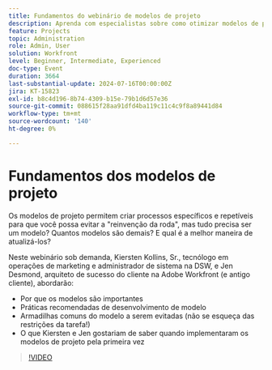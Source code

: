 ```yaml
---
title: Fundamentos do webinário de modelos de projeto
description: Aprenda com especialistas sobre como otimizar modelos de projeto em nosso webinário sob demanda. Descubra as práticas recomendadas, as armadilhas a serem evitadas e os insights práticos do DSW e do Adobe Workfront para simplificar o desenvolvimento e as atualizações do modelo.
feature: Projects
topic: Administration
role: Admin, User
solution: Workfront
level: Beginner, Intermediate, Experienced
doc-type: Event
duration: 3664
last-substantial-update: 2024-07-16T00:00:00Z
jira: KT-15823
exl-id: b8c4d196-8b74-4309-b15e-79b1d6d57e36
source-git-commit: 088615f28aa91dfd4ba119c11c4c9f8a89441d84
workflow-type: tm+mt
source-wordcount: '140'
ht-degree: 0%

---
```


# Fundamentos dos modelos de projeto

Os modelos de projeto permitem criar processos específicos e repetíveis para que você possa evitar a &quot;reinvenção da roda&quot;, mas tudo precisa ser um modelo? Quantos modelos são demais? E qual é a melhor maneira de atualizá-los?

Neste webinário sob demanda, Kiersten Kollins, Sr., tecnólogo em operações de marketing e administrador de sistema na DSW, e Jen Desmond, arquiteto de sucesso do cliente na Adobe Workfront (e antigo cliente), abordarão:

* Por que os modelos são importantes
* Práticas recomendadas de desenvolvimento de modelo
* Armadilhas comuns do modelo a serem evitadas (não se esqueça das restrições da tarefa!)
* O que Kiersten e Jen gostariam de saber quando implementaram os modelos de projeto pela primeira vez

>[!VIDEO](https://video.tv.adobe.com/v/3431017/?learn=on)
